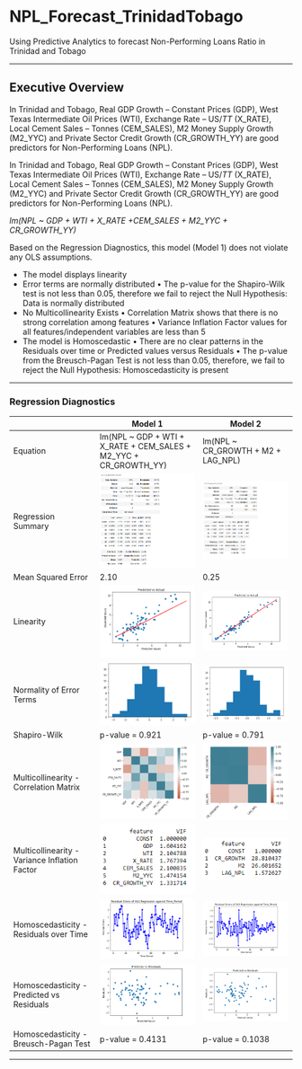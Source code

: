 # NPL_Forecast_TrinidadTobago
Using Predictive Analytics to forecast Non-Performing Loans Ratio in Trinidad and Tobago

----------------------------------------------------------------------------------------
## Executive Overview
In Trinidad and Tobago, Real GDP Growth – Constant Prices (GDP), West Texas Intermediate Oil Prices (WTI), Exchange Rate – US$/TT$ (X_RATE), Local Cement Sales – Tonnes (CEM_SALES), M2 Money Supply Growth (M2_YYC) and Private Sector Credit Growth (CR_GROWTH_YY) are good predictors for Non-Performing Loans (NPL).

In Trinidad and Tobago, Real GDP Growth – Constant Prices (GDP), West Texas Intermediate Oil Prices (WTI), Exchange Rate – US$/TT$ (X_RATE), Local Cement Sales – Tonnes (CEM_SALES), M2 Money Supply Growth (M2_YYC) and Private Sector Credit Growth (CR_GROWTH_YY) are good predictors for Non-Performing Loans (NPL).

_lm(NPL ~ GDP + WTI + X_RATE +CEM_SALES + M2_YYC + CR_GROWTH_YY)_

Based on the Regression Diagnostics, this model (Model 1) does not violate any OLS assumptions.  
- The model displays linearity
- Error terms are normally distributed
  •	The p-value for the Shapiro-Wilk test is not less than 0.05, therefore we fail to reject the Null Hypothesis: Data is normally distributed
- No Multicollinearity Exists
  •	Correlation Matrix shows that there is no strong correlation among features
  •	Variance Inflation Factor values for all features/independent variables are less than 5
- The model is Homoscedastic
  •	There are no clear patterns in the Residuals over time or Predicted values versus Residuals
  •	The p-value from the Breusch-Pagan Test is not less than 0.05, therefore, we fail to reject the Null Hypothesis: Homoscedasticity is present






---------------------------------------------------------------------------------------

### Regression Diagnostics ###

|           |  Model 1 |  Model 2 |
| --- | --- | --- |
| Equation | lm(NPL ~ GDP + WTI + X_RATE + CEM_SALES + M2_YYC + CR_GROWTH_YY) | lm(NPL ~ CR_GROWTH + M2 + LAG_NPL) |
| Regression Summary | <img src="https://github.com/GR8505/NPL_Forecast_TrinidadTobago/blob/main/Images1/ModelA1_Summary.png" alt="drawing" width="400"/> | <img src="https://github.com/GR8505/NPL_Forecast_TrinidadTobago/blob/main/Images1/ModelB2_Summary.png" alt="drawing" width="550"/> |
| Mean Squared Error | 2.10 | 0.25 |
| Linearity | <img src="https://github.com/GR8505/NPL_Forecast_TrinidadTobago/blob/main/Images1/ModelA1_Linearity.png" alt="drawing" width="400"/> | <img src="https://github.com/GR8505/NPL_Forecast_TrinidadTobago/blob/main/Images1/ModelB2_Linearity.png" alt="drawing" width="600"/> |
| Normality of Error Terms | ![](https://github.com/GR8505/NPL_Forecast_TrinidadTobago/blob/main/Images1/ModelA1_NormalityErrors.png) | ![](https://github.com/GR8505/NPL_Forecast_TrinidadTobago/blob/main/Images1/ModelB2_NormalityErrors.png) |
| Shapiro-Wilk | p-value = 0.921 | p-value = 0.791 |
| Multicollinearity - Correlation Matrix | <img src="https://github.com/GR8505/NPL_Forecast_TrinidadTobago/blob/main/Images1/ModelA1_Multicollinearity.png" alt="drawing" width="400"/> | <img src="https://github.com/GR8505/NPL_Forecast_TrinidadTobago/blob/main/Images1/ModelB2_Multicollinearity.png" alt="drawing" width="300"/> |
| Multicollinearity - Variance Inflation Factor | ![](https://github.com/GR8505/NPL_Forecast_TrinidadTobago/blob/main/Images1/ModelA1_VIF.png) | ![](https://github.com/GR8505/NPL_Forecast_TrinidadTobago/blob/main/Images1/ModelB2_VIF.png) |
| Homoscedasticity - Residuals over Time | ![](https://github.com/GR8505/NPL_Forecast_TrinidadTobago/blob/main/Images1/ModelA1_Residuals_Time.png) | ![](https://github.com/GR8505/NPL_Forecast_TrinidadTobago/blob/main/Images1/ModelB2_Residuals_Time.png) |
| Homoscedasticity - Predicted vs Residuals | ![](https://github.com/GR8505/NPL_Forecast_TrinidadTobago/blob/main/Images1/ModelA1_Residuals_Predicted.png) | ![](https://github.com/GR8505/NPL_Forecast_TrinidadTobago/blob/main/Images1/ModelB2_Residuals_Predicted.png) |
| Homoscedasticity - Breusch-Pagan Test |  p-value = 0.4131 |  p-value = 0.1038 |

---------------------------------------------------------------------------



